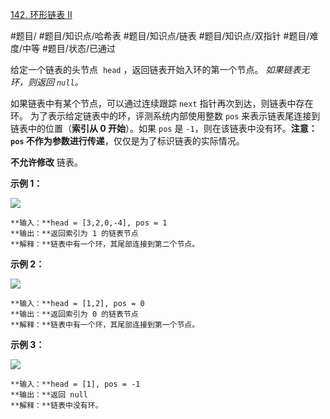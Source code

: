 [142. 环形链表 II](https://leetcode.cn/problems/linked-list-cycle-ii/)

#题目/ #题目/知识点/哈希表 #题目/知识点/链表 #题目/知识点/双指针 #题目/难度/中等  #题目/状态/已通过

给定一个链表的头节点  `head` ，返回链表开始入环的第一个节点。 _如果链表无环，则返回 `null`。_

如果链表中有某个节点，可以通过连续跟踪 `next` 指针再次到达，则链表中存在环。 为了表示给定链表中的环，评测系统内部使用整数 `pos` 来表示链表尾连接到链表中的位置（**索引从 0 开始**）。如果 `pos` 是 `-1`，则在该链表中没有环。**注意：`pos` 不作为参数进行传递**，仅仅是为了标识链表的实际情况。

**不允许修改** 链表。

**示例 1：**

![](https://assets.leetcode.com/uploads/2018/12/07/circularlinkedlist.png)

	**输入：**head = [3,2,0,-4], pos = 1
	**输出：**返回索引为 1 的链表节点
	**解释：**链表中有一个环，其尾部连接到第二个节点。

**示例 2：**

![](https://assets.leetcode-cn.com/aliyun-lc-upload/uploads/2018/12/07/circularlinkedlist_test2.png)

	**输入：**head = [1,2], pos = 0
	**输出：**返回索引为 0 的链表节点
	**解释：**链表中有一个环，其尾部连接到第一个节点。

**示例 3：**

![](https://assets.leetcode-cn.com/aliyun-lc-upload/uploads/2018/12/07/circularlinkedlist_test3.png)

	**输入：**head = [1], pos = -1
	**输出：**返回 null
	**解释：**链表中没有环。
